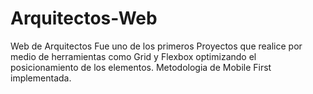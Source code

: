 # Arquitectos-Web
Web de Arquitectos Fue uno de los primeros Proyectos que realice por medio de herramientas como Grid y Flexbox optimizando el posicionamiento de los elementos.
Metodologia de Mobile First implementada.
